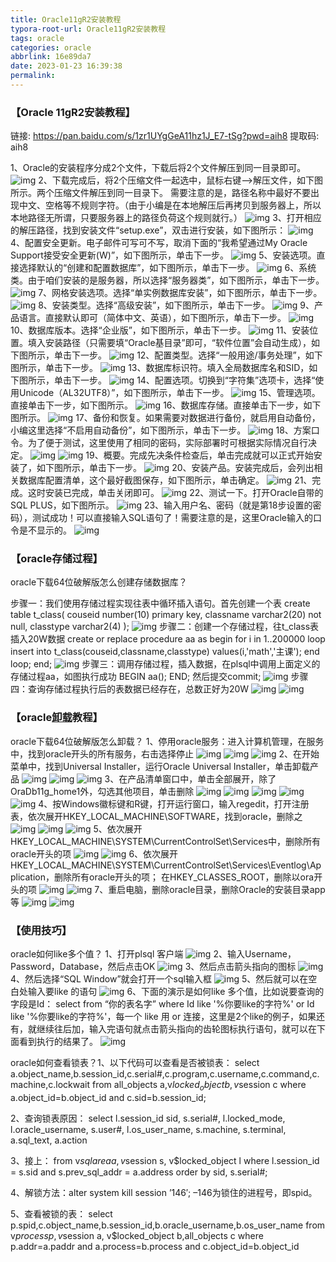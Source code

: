 ```yaml
---
title: Oracle11gR2安装教程
typora-root-url: Oracle11gR2安装教程
tags: oracle
categories: oracle
abbrlink: 16e89da7
date: 2023-01-23 16:39:38
permalink:
---
```




### 【Oracle 11gR2安装教程】

链接: https://pan.baidu.com/s/1zr1UYgGeA11hz1J_E7-tSg?pwd=aih8 提取码: aih8 

1、Oracle的安装程序分成2个文件，下载后将2个文件解压到同一目录即可。
![img](/../../../../../../%E6%A1%8C%E9%9D%A2/%E6%96%B0%E5%BB%BA%20Markdown%20(3)/201904161047242646.jpg)
2、下载完成后，将2个压缩文件一起选中，鼠标右键—>解压文件，如下图所示。两个压缩文件解压到同一目录下。
需要注意的是，路径名称中最好不要出现中文、空格等不规则字符。（由于小编是在本地解压后再拷贝到服务器上，所以本地路径无所谓，只要服务器上的路径负荷这个规则就行。）
![img](/../../../../../../%E6%A1%8C%E9%9D%A2/%E6%96%B0%E5%BB%BA%20Markdown%20(3)/20190416104729141.jpg)
3、打开相应的解压路径，找到安装文件“setup.exe”，双击进行安装，如下图所示：
![img](/../../../../../../%E6%A1%8C%E9%9D%A2/%E6%96%B0%E5%BB%BA%20Markdown%20(3)/201904161047393332.jpg)
4、配置安全更新。电子邮件可写可不写，取消下面的“我希望通过My Oracle Support接受安全更新(W)”，如下图所示，单击下一步。
![img](/../../../../../../%E6%A1%8C%E9%9D%A2/%E6%96%B0%E5%BB%BA%20Markdown%20(3)/201904161047421655.jpg)
5、安装选项。直接选择默认的“创建和配置数据库”，如下图所示，单击下一步。
![img](/../../../../../../%E6%A1%8C%E9%9D%A2/%E6%96%B0%E5%BB%BA%20Markdown%20(3)/201904161047525397.jpg)
6、系统类。由于咱们安装的是服务器，所以选择“服务器类”，如下图所示，单击下一步。
![img](/../../../../../../%E6%A1%8C%E9%9D%A2/%E6%96%B0%E5%BB%BA%20Markdown%20(3)/20190416104756308.jpg)
7、网格安装选项。选择“单实例数据库安装”，如下图所示，单击下一步。
![img](/../../../../../../%E6%A1%8C%E9%9D%A2/%E6%96%B0%E5%BB%BA%20Markdown%20(3)/201904161048051763.jpg)
8、安装类型。选择“高级安装”，如下图所示，单击下一步。
![img](/../../../../../../%E6%A1%8C%E9%9D%A2/%E6%96%B0%E5%BB%BA%20Markdown%20(3)/201904161048092374.jpg)
9、产品语言。直接默认即可（简体中文、英语），如下图所示，单击下一步。
![img](/../../../../../../%E6%A1%8C%E9%9D%A2/%E6%96%B0%E5%BB%BA%20Markdown%20(3)/201904161048186484.jpg)
10、数据库版本。选择“企业版”，如下图所示，单击下一步。
![img](/../../../../../../%E6%A1%8C%E9%9D%A2/%E6%96%B0%E5%BB%BA%20Markdown%20(3)/201904161048229985.jpg)
11、安装位置。填入安装路径（只需要填“Oracle基目录”即可，“软件位置”会自动生成），如下图所示，单击下一步。
![img](/../../../../../../%E6%A1%8C%E9%9D%A2/%E6%96%B0%E5%BB%BA%20Markdown%20(3)/201904161048333417.jpg)
12、配置类型。选择“一般用途/事务处理”，如下图所示，单击下一步。
![img](/../../../../../../%E6%A1%8C%E9%9D%A2/%E6%96%B0%E5%BB%BA%20Markdown%20(3)/201904161048377703.jpg)
13、数据库标识符。填入全局数据库名和SID，如下图所示，单击下一步。
![img](/../../../../../../%E6%A1%8C%E9%9D%A2/%E6%96%B0%E5%BB%BA%20Markdown%20(3)/201904161048509606.jpg)
14、配置选项。切换到“字符集”选项卡，选择“使用Unicode（AL32UTF8）”，如下图所示，单击下一步。
![img](/../../../../../../%E6%A1%8C%E9%9D%A2/%E6%96%B0%E5%BB%BA%20Markdown%20(3)/201904161048541535.jpg)
15、管理选项。直接单击下一步，如下图所示。
![img](/../../../../../../%E6%A1%8C%E9%9D%A2/%E6%96%B0%E5%BB%BA%20Markdown%20(3)/201904161049044031.jpg)
16、数据库存储。直接单击下一步，如下图所示。
![img](/../../../../../../%E6%A1%8C%E9%9D%A2/%E6%96%B0%E5%BB%BA%20Markdown%20(3)/201904161049087992.jpg)
17、备份和恢复。如果需要对数据进行备份，就启用自动备份，小编这里选择“不启用自动备份”，如下图所示，单击下一步。
![img](/../../../../../../%E6%A1%8C%E9%9D%A2/%E6%96%B0%E5%BB%BA%20Markdown%20(3)/201904161049182133.jpg)
18、方案口令。为了便于测试，这里使用了相同的密码，实际部署时可根据实际情况自行决定。
![img](/../../../../../../%E6%A1%8C%E9%9D%A2/%E6%96%B0%E5%BB%BA%20Markdown%20(3)/201904161049212714.jpg)
![img](/../../../../../../%E6%A1%8C%E9%9D%A2/%E6%96%B0%E5%BB%BA%20Markdown%20(3)/201904161049395327.jpg)
19、概要。完成先决条件检查后，单击完成就可以正式开始安装了，如下图所示，单击下一步。
![img](/../../../../../../%E6%A1%8C%E9%9D%A2/%E6%96%B0%E5%BB%BA%20Markdown%20(3)/20190416104942832.jpg)
20、安装产品。安装完成后，会列出相关数据库配置清单，这个最好截图保存，如下图所示，单击确定。
![img](/../../../../../../%E6%A1%8C%E9%9D%A2/%E6%96%B0%E5%BB%BA%20Markdown%20(3)/201904161049521919.jpg)
21、完成。这时安装已完成，单击关闭即可。
![img](/../../../../../../%E6%A1%8C%E9%9D%A2/%E6%96%B0%E5%BB%BA%20Markdown%20(3)/201904161049569321.jpg)
22、测试一下。打开Oracle自带的SQL PLUS，如下图所示。
![img](/../../../../../../%E6%A1%8C%E9%9D%A2/%E6%96%B0%E5%BB%BA%20Markdown%20(3)/201904161050116268.jpg)
23、输入用户名、密码（就是第18步设置的密码），测试成功！可以直接输入SQL语句了！需要注意的是，这里Oracle输入的口令是不显示的。
![img](/../../../../../../%E6%A1%8C%E9%9D%A2/%E6%96%B0%E5%BB%BA%20Markdown%20(3)/201904161050166255.jpg)

### 【oracle存储过程】

oracle下载64位破解版怎么创建存储数据库？

步骤一：我们使用存储过程实现往表中循环插入语句。首先创建一个表
create table t_class(
couseid number(10) primary key,
classname varchar2(20) not null,
classtype varchar2(4)
);
![img](/../../../../../../%E6%A1%8C%E9%9D%A2/%E6%96%B0%E5%BB%BA%20Markdown%20(3)/201904161052001616.png)
步骤二：创建一个存储过程，往t_class表插入20W数据
create or replace procedure aa
as
begin
for i in 1..200000 loop
insert into t_class(couseid,classname,classtype) values(i,'math','主课');
end loop;
end;
![img](/../../../../../../%E6%A1%8C%E9%9D%A2/%E6%96%B0%E5%BB%BA%20Markdown%20(3)/201904161052052001.png)
步骤三：调用存储过程，插入数据，在plsql中调用上面定义的存储过程aa，如图执行成功
BEGIN
aa();
END;
然后提交commit;
![img](/../../../../../../%E6%A1%8C%E9%9D%A2/%E6%96%B0%E5%BB%BA%20Markdown%20(3)/201904161052141424.png)
步骤四：查询存储过程执行后的表数据已经存在，总数正好为20W
![img](/../../../../../../%E6%A1%8C%E9%9D%A2/%E6%96%B0%E5%BB%BA%20Markdown%20(3)/201904161052183904.png)
![img](/../../../../../../%E6%A1%8C%E9%9D%A2/%E6%96%B0%E5%BB%BA%20Markdown%20(3)/201904161052281323.png)

### 【oracle[卸载](http://www.cncrk.com/softwareuninstall/)教程】

oracle下载64位破解版怎么卸载？
1、停用oracle服务：进入计算机管理，在服务中，找到oracle开头的所有服务，右击选择停止
![img](/../../../../../../%E6%A1%8C%E9%9D%A2/%E6%96%B0%E5%BB%BA%20Markdown%20(3)/201904161053519097.jpg)
![img](/../../../../../../%E6%A1%8C%E9%9D%A2/%E6%96%B0%E5%BB%BA%20Markdown%20(3)/201904161053563313.jpg)
![img](/../../../../../../%E6%A1%8C%E9%9D%A2/%E6%96%B0%E5%BB%BA%20Markdown%20(3)/201904161054058047.jpg)
2、在开始菜单中，找到Universal Installer，运行Oracle Universal Installer，单击卸载产品
![img](/../../../../../../%E6%A1%8C%E9%9D%A2/%E6%96%B0%E5%BB%BA%20Markdown%20(3)/201904161054321096.png)
![img](/../../../../../../%E6%A1%8C%E9%9D%A2/%E6%96%B0%E5%BB%BA%20Markdown%20(3)/201904161054368498.jpg)
![img](/../../../../../../%E6%A1%8C%E9%9D%A2/%E6%96%B0%E5%BB%BA%20Markdown%20(3)/201904161054438055.jpg)
3、在产品清单窗口中，单击全部展开，除了OraDb11g_home1外，勾选其他项目，单击删除
![img](/../../../../../../%E6%A1%8C%E9%9D%A2/%E6%96%B0%E5%BB%BA%20Markdown%20(3)/201904161057177119.jpg)
![img](/../../../../../../%E6%A1%8C%E9%9D%A2/%E6%96%B0%E5%BB%BA%20Markdown%20(3)/201904161057218189.jpg)
![img](/../../../../../../%E6%A1%8C%E9%9D%A2/%E6%96%B0%E5%BB%BA%20Markdown%20(3)/20190416105731595.jpg)
![img](/../../../../../../%E6%A1%8C%E9%9D%A2/%E6%96%B0%E5%BB%BA%20Markdown%20(3)/201904161057352849.jpg)
![img](/../../../../../../%E6%A1%8C%E9%9D%A2/%E6%96%B0%E5%BB%BA%20Markdown%20(3)/201904161058044517.jpg)
4、按Windows徽标键和R键，打开运行窗口，输入regedit，打开注册表，依次展开HKEY_LOCAL_MACHINE\SOFTWARE，找到oracle，删除之
![img](/../../../../../../%E6%A1%8C%E9%9D%A2/%E6%96%B0%E5%BB%BA%20Markdown%20(3)/201904161058099979.jpg)
![img](/../../../../../../%E6%A1%8C%E9%9D%A2/%E6%96%B0%E5%BB%BA%20Markdown%20(3)/201904161058184253.jpg)
![img](/../../../../../../%E6%A1%8C%E9%9D%A2/%E6%96%B0%E5%BB%BA%20Markdown%20(3)/201904161058223066.jpg)
5、依次展开HKEY_LOCAL_MACHINE\SYSTEM\CurrentControlSet\Services中，删除所有oracle开头的项
![img](/../../../../../../%E6%A1%8C%E9%9D%A2/%E6%96%B0%E5%BB%BA%20Markdown%20(3)/20190416105830753.jpg)
![img](/../../../../../../%E6%A1%8C%E9%9D%A2/%E6%96%B0%E5%BB%BA%20Markdown%20(3)/201904161058344805.jpg)
6、依次展开HKEY_LOCAL_MACHINE\SYSTEM\CurrentControlSet\Services\Eventlog\Application，删除所有oracle开头的项；
在HKEY_CLASSES_ROOT，删除以ora开头的项
![img](/../../../../../../%E6%A1%8C%E9%9D%A2/%E6%96%B0%E5%BB%BA%20Markdown%20(3)/201904161058428590.jpg)
![img](/../../../../../../%E6%A1%8C%E9%9D%A2/%E6%96%B0%E5%BB%BA%20Markdown%20(3)/201904161058467402.jpg)
7、重启电脑，删除oracle目录，删除Oracle的安装目录app等
![img](/../../../../../../%E6%A1%8C%E9%9D%A2/%E6%96%B0%E5%BB%BA%20Markdown%20(3)/201904161058544466.jpg)
![img](/../../../../../../%E6%A1%8C%E9%9D%A2/%E6%96%B0%E5%BB%BA%20Markdown%20(3)/20190416105858552.jpg)

### 【使用技巧】

oracle如何like多个值？
1、打开plsql 客户端
![img](/../../../../../../%E6%A1%8C%E9%9D%A2/%E6%96%B0%E5%BB%BA%20Markdown%20(3)/201904161109578330.png)
2、输入Username，Password，Database，然后点击OK
![img](/../../../../../../%E6%A1%8C%E9%9D%A2/%E6%96%B0%E5%BB%BA%20Markdown%20(3)/201904161110012680.png)
3、然后点击箭头指向的图标
![img](/../../../../../../%E6%A1%8C%E9%9D%A2/%E6%96%B0%E5%BB%BA%20Markdown%20(3)/201904161110099283.png)
4、然后选择“SQL Window”就会打开一个sql输入框
![img](/../../../../../../%E6%A1%8C%E9%9D%A2/%E6%96%B0%E5%BB%BA%20Markdown%20(3)/201904161110133408.png)
5、然后就可以在空白处输入要like 的语句
![img](/../../../../../../%E6%A1%8C%E9%9D%A2/%E6%96%B0%E5%BB%BA%20Markdown%20(3)/201904161110217652.png)
6、下面的演示是如何like 多个值，比如说要查询的字段是Id：
select  from “你的表名字” where Id like '%你要like的字符%' or Id like '%你要like的字符%'，每一个 like 用 or 连接，这里是2个like的例子，如果还有，就继续往后加，输入完语句就点击箭头指向的齿轮图标执行语句，就可以在下面看到执行的结果了。
![img](/../../../../../../%E6%A1%8C%E9%9D%A2/%E6%96%B0%E5%BB%BA%20Markdown%20(3)/201904161110264064.png)

oracle如何查看锁表？1、以下代码可以查看是否被锁表：
select a.object_name,b.session_id,c.serial#,c.program,c.username,c.command,c.machine,c.lockwait
from all_objects a,v$locked_object b,v$session c where a.object_id=b.object_id and c.sid=b.session_id;

2、查询锁表原因：
select l.session_id sid,
s.serial#,
l.locked_mode,
l.oracle_username,
s.user#,
l.os_user_name,
s.machine,
s.terminal,
a.sql_text,
a.action

3、接上：
from v$sqlarea a, v$session s, v$locked_object l
where l.session_id = s.sid
and s.prev_sql_addr = a.address
order by sid, s.serial#;

4、解锁方法：alter system kill session ’146′; –146为锁住的进程号，即spid。

5、查看被锁的表： select p.spid,c.object_name,b.session_id,b.oracle_username,b.os_user_name from v$process p,v$session a, v$locked_object b,all_objects c where p.addr=a.paddr and a.process=b.process and c.object_id=b.object_id
